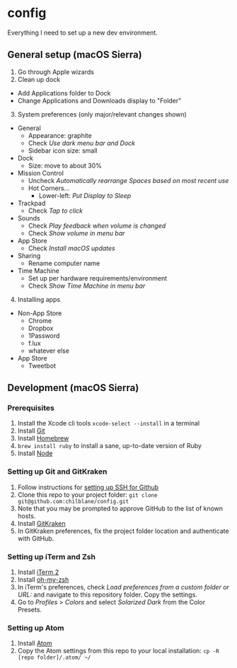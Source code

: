 # config
Everything I need to set up a new dev environment.

## General setup (macOS Sierra)
1. Go through Apple wizards
2. Clean up dock
  - Add Applications folder to Dock
  - Change Applications and Downloads display to "Folder"
3. System preferences (only major/relevant changes shown)
  - General
    - Appearance: graphite
    - Check _Use dark menu bar and Dock_
    - Sidebar icon size: small
  - Dock
    - Size: move to about 30%
  - Mission Control
    - Uncheck _Automatically rearrange Spaces based on most recent use_
    - Hot Corners...
      - Lower-left: _Put Display to Sleep_
  - Trackpad
    - Check _Tap to click_
  - Sounds
    - Check _Play feedback when volume is changed_
    - Check _Show volume in menu bar_
  - App Store
    - Check _Install macOS updates_
  - Sharing
    - Rename computer name
  - Time Machine
    - Set up per hardware requirements/environment
    - Check _Show Time Machine in menu bar_
4. Installing apps
  - Non-App Store
    - Chrome
    - Dropbox
    - 1Password
    - f.lux
    - whatever else
  - App Store
    - Tweetbot

## Development (macOS Sierra)
### Prerequisites
1. Install the Xcode cli tools `xcode-select --install` in a terminal
2. Install [Git](https://git-scm.com/download/mac)
3. Install [Homebrew](http://brew.sh/)
4. `brew install ruby` to install a sane, up-to-date version of Ruby
5. Install [Node](https://nodejs.org/)

### Setting up Git and GitKraken
1. Follow instructions for [setting up SSH for Github](https://help.github.com/articles/generating-an-ssh-key/)
2. Clone this repo to your project folder: `git clone git@github.com:chilblane/config.git`
3. Note that you may be prompted to approve GitHub to the list of known hosts.
4. Install [GitKraken](https://www.gitkraken.com/)
5. In GitKraken preferences, fix the project folder location and authenticate with GitHub.

### Setting up iTerm and Zsh
1. Install [iTerm 2](https://www.iterm2.com/)
2. Install [oh-my-zsh](https://github.com/robbyrussell/oh-my-zsh)
3. In iTerm's preferences, check _Load preferences from a custom folder or URL:_ and navigate to this repository folder. Copy the settings.
4. Go to _Profiles_ > _Colors_ and select _Solarized Dark_ from the Color Presets.

### Setting up Atom
1. Install [Atom](https://atom.io/)
2. Copy the Atom settings from this repo to your local installation: `cp -R [repo folder]/.atom/ ~/`

